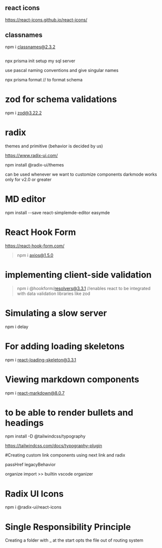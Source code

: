 ## react icons 

https://react-icons.github.io/react-icons/

## classnames

 npm i classnames@2.3.2

##

npx prisma init
setup my sql server

use pascal naming conventions and give singular names

npx prisma format // to format schema

# zod for schema validations

 npm i zod@3.22.2

 # radix

 themes and primitive (behavior is decided by us)

 https://www.radix-ui.com/

 npm install @radix-ui/themes

 <ThemePanel /> can be used whenever we want to customize components darkmode works only for v2.0 or greater

 # MD editor

 npm install --save react-simplemde-editor easymde 

 # React Hook Form

 https://react-hook-form.com/

 > npm i axios@1.5.0

 # implementing client-side validation

 > npm i @hookform/resolvers@3.3.1 //enables react to be integrated with data validation libraries like zod

 # Simulating a slow server

 npm i delay

 # For adding loading skeletons

 npm i react-loading-skeleton@3.3.1

 # Viewing markdown components

 npm i react-markdown@8.0.7

 # to be able to render bullets and headings

 npm install -D @tailwindcss/typography

https://tailwindcss.com/docs/typography-plugin 

#Creating custom link components using next link and radix

passHref legacyBehavior

organize import >> builtin vscode organizer

# Radix UI Icons

npm i @radix-ui/react-icons

# Single Responsibility Principle

Creating a folder with _ at the start opts the file out of routing system